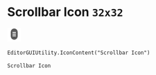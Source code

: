 # Scrollbar Icon `32x32`
<img src="/img/Scrollbar%20Icon.png" width=32 height=32>

``` CSharp
EditorGUIUtility.IconContent("Scrollbar Icon")
```
```
Scrollbar Icon
```
